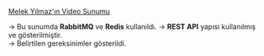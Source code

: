 [Melek Yılmaz'ın Video Sunumu](https://drive.google.com/file/d/176IzrnTGf5LWOJd6D49rbuRyrSVqdlht/view?usp=drive_link)

  → Bu sunumda **RabbitMQ** ve **Redis** kullanıldı. 
  → **REST API** yapısı kullanılmış ve gösterilmiştir.  
  → Belirtilen gereksinimler gösterildi.


